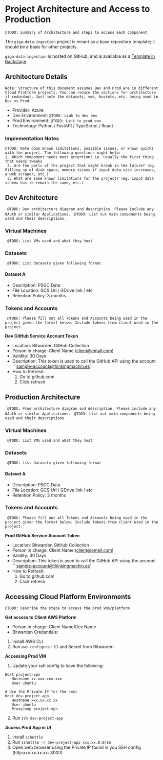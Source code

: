 # Project Architecture and Access to Production

``` @TODO: Summary of Architecture and steps to access each component ```

The `giga-data-ingestion` project is meant as a base repository template; it should be
a basis for other projects.

`giga-data-ingestion` is hosted on GitHub, and is available as
a [Template in Backstage]([url](https://catalog.tm8.dev/create?filters%5Bkind%5D=template&filters%5Buser%5D=all)****)

## Architecture Details

```Note: Structure of this document assumes Dev and Prod are in different Cloud Platform projects. You can reduce the sections for architecture if redundant. Just note the datasets, vms, buckets, etc. being used in Dev vs Prod ```

- Provider: Azure
- Dev Environment: ``` @TODO: Link to dev env ```
- Prod Environment: ``` @TODO: Link to prod env ```
- Technology: Python / FastAPI / TypeScript / React

### Implementation Notes

``` @TODO: Note down known limitations, possible issues, or known quirks with the project. The following questions might help: ``` <br>
``` 1. Which component needs most attention? ie. Usually the first thing that needs tweaks ``` <br>
``` 2. Are the parts of the project that might break in the future? (eg. Filling up of disk space, memory issues if input data size increases, a web scraper, etc.)``` <br>
``` 3. What are some known limitations for the project? (eg. Input data schema has to remain the same, etc.)```

## Dev Architecture

``` @TODO: Dev architecture diagram and description. Please include any OAuth or similar Applications.```
``` @TODO: List out main components being used and their descriptions.```

### Virtual Machines

``` @TODO: List VMs used and what they host```

### Datasets

``` @TODO: List datasets given following format```

#### Dataset A

- Description: PSGC Data
- File Location: GCS Uri / GDrive link / etc
- Retention Policy: 3 months

### Tokens and Accounts

``` @TODO: Please fill out all Tokens and Accounts being used in the project given the format below. Include tokens from client used in the project.```

**Dev GitHub Service Account Token**

- Location: Bitwarden GitHub Collection
- Person in charge: Client Name (client@email.com)
- Validity: 30 Days
- Description: This token is used to call the GitHub API using the account ``
  sample-account@thinkingmachin.es`
- How to Refresh:
    1. Go to github.com
    2. Click refresh

## Production Architecture

``` @TODO: Prod architecture diagram and description. Please include any OAuth or similar Applications.```
``` @TODO: List out main components being used and their descriptions.```

### Virtual Machines

``` @TODO: List VMs used and what they host```

### Datasets

``` @TODO: List datasets given following format```

#### Dataset A

- Description: PSGC Data
- File Location: GCS Uri / GDrive link / etc
- Retention Policy: 3 months

### Tokens and Accounts

``` @TODO: Please fill out all Tokens and Accounts being used in the project given the format below. Include tokens from client used in the project.```

**Prod GitHub Service Account Token**

- Location: Bitwarden GitHub Collection
- Person in charge: Client Name (client@email.com)
- Validity: 30 Days
- Description: This token is used to call the GitHub API using the account ``
  sample-account@thinkingmachin.es`
- How to Refresh:
    1. Go to github.com
    2. Click refresh

## Accessing Cloud Platform Environments

```@TODO: Describe the steps to access the prod VMs/platform```

**Get access to Client AWS Platform**

- Person in charge: Client Name/Dev Name
- Bitwarden Credentials:

1. Install AWS CLI
2. Run `aws configure` - ID and Secret from Bitwarden

**Accessing Prod VM**

1. Update your ssh config to have the following:

```
Host project-vpn
   Hostname xx.xxx.xxx.xxx
   User ubuntu
   
# Use the Private IP for the rest
Host dev-project-app
   Hostname xxx.xx.xx.xx
   User ubuntu
   ProxyJump project-vpn
```

2. Run `ssh dev-project-app`

**Access Prod App in UI**

1. Install `sshuttle`
2. Run `sshuttle -r dev-project-app xxx.xx.0.0/16`
3. Open web browser using the Private IP found in you SSH config (http:xxx.xx.xx.xx:
    3000) 
